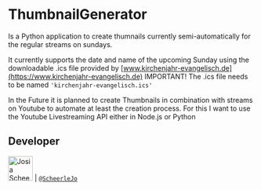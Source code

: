 # ThumbnailGenerator

Is a Python application to create thumnails currently semi-automatically for the regular streams on sundays.

It currently supports the date and name of the upcoming Sunday using the downloadable .ics file provided by [www.kirchenjahr-evangelisch.de](https://www.kirchenjahr-evangelisch.de)
IMPORTANT!
The .ics file needs to be named `'kirchenjahr-evangelisch.ics'`

In the Future it is planned to create Thumbnails in combination with streams on Youtube to automate at least the creation process.
For this I want to use the Youtube Livestreaming API either in Node.js or Python

## Developer

<img src="https://avatars.githubusercontent.com/ScheerleJo" height="50px" title="Josia Scheerle"/> | [`@ScheerleJo`](https://github.com/ScheerleJo)
